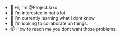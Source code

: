 - 👋 Hi, I’m @ProjectJaxx
- 👀 I’m interested in not a lot
- 🌱 I’m currently learning what i dont know
- 💞️ I’m looking to collaborate on things.
- 📫 How to reach me you dont want those problems.

<!---
ProjectJaxx/ProjectJaxx is a ✨ special ✨ repository because its `README.md` (this file) appears on your GitHub profile.
You can click the Preview link to take a look at your changes.
--->
